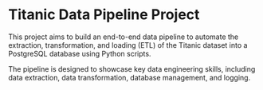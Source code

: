 # Titanic Data Pipeline Project

This project aims to build an end-to-end data pipeline to automate the extraction, transformation, and loading (ETL) of the Titanic dataset into a PostgreSQL database using Python scripts.

The pipeline is designed to showcase key data engineering skills, including data extraction, data transformation, database management, and logging.